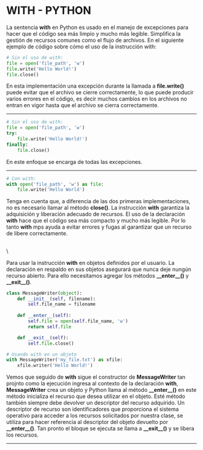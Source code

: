 # WITH - PYTHON

La sentencia **with** en Python es usado en el manejo de excepciones para hacer que el código sea más limpio y mucho más legible. Simplifica la gestión de recursos comunes como el flujo de archivos. En el siguiente ejemplo de código sobre cómo el uso de la instrucción with:

```py
# Sin el uso de with:
file = open('file_path', 'w')
file.write('Hello World!')
file.close()
```

En esta implementación una excepción durante la llamada a **file.write()** puede evitar que el archivo se cierre correctamente, lo que puede producir varios errores en el código, es decir muchos cambios en los archivos no entran en vigor hasta que el archivo se cierra correctamente.

***

```py
# Sin el uso de with:
file = open('file_path', 'w')
try:
    file.write('Hello World!')
finally:
    file.close()
```

En este enfoque se encarga de todas las excepciones.

***

```py
# Con with:
with open('file_path', 'w') as file:
    file.write('Hello World')
```

Tenga en cuenta que, a diferencia de las dos primeras implementaciones, no es necesario llamar al método **close()**. La instrucción **with** garantiza la adquisición y liberación adecuado de recursos. El uso de la declaración **with** hace que el código sea más compacto y mucho más legible. Por lo tanto **with** mps ayuda a evitar errores y fugas al garantizar que un recurso de libere correctamente.

##

\


Para usar la instrucción **with** en objetos definidos por el usuario. La declaración en respaldo en sus objetos asegurará que nunca deje nungún recurso abierto. Para ello necesitamos agregar los métodos **\_\_enter\_\_()** y **\_\_exit\_\_()**.

```py
class MessageWriter(object):
    def __init__(self, filename):
        self.file_name = filename
    
    def __enter__(self):
        self.file = open(self.file_name, 'w')
        return self.file 

    def __exit__(self):
        self.file.close()

# Usando with en un objeto
with MessageWriter('my_file.txt') as xfile:
    xfile.writer('Hello World!')
```

Vemos que seguido de **with** sigue el constructor de **MessageWriter** tan projnto como la ejecución ingresa al contexto de la declaración **with**, **MessageWriter** crea un objeto y Python llama al método **\_\_enter\_\_()** en este método inicializa el recurso que desea utilizar en el objeto. Esté método también siempre debe devolver un descriptor del recurso adquirido. Un descriptor de recurso son identificadores que proporciona el sistema operativo para acceder a los recursos solicitados por nuestra clase, se utiliza para hacer referencia al descriptor del objeto devuelto por **\_\_enter\_\_()**. Tan pronto el bloque se ejecuta se llama a **\_\_exit\_\_()** y se libera los recursos.

***
